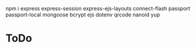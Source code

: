 npm i express express-session express-ejs-layouts connect-flash passport passport-local mongoose bcrypt ejs dotenv qrcode nanoid yup

# ToDo
